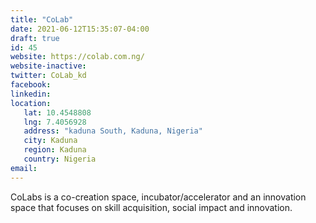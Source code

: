 ```yaml
---
title: "CoLab"
date: 2021-06-12T15:35:07-04:00
draft: true
id: 45
website: https://colab.com.ng/
website-inactive: 
twitter: CoLab_kd
facebook: 
linkedin: 
location: 
   lat: 10.4548808
   lng: 7.4056928
   address: "kaduna South, Kaduna, Nigeria"
   city: Kaduna
   region: Kaduna
   country: Nigeria
email: 
---
```

CoLabs is a co-creation space, incubator/accelerator and an innovation space that focuses on skill acquisition, social impact and innovation. 
